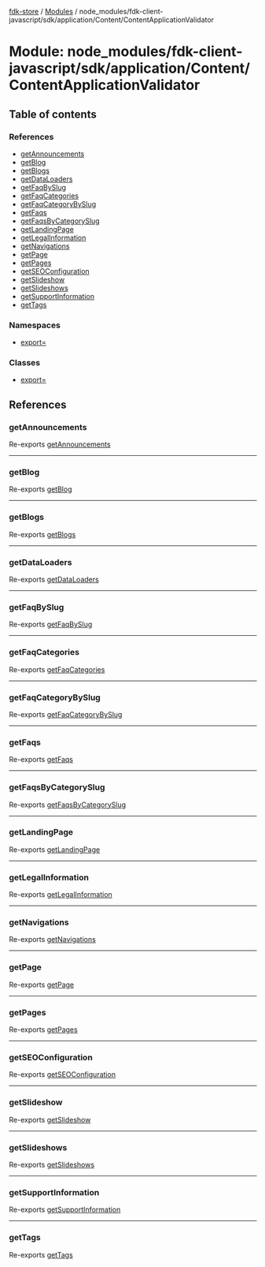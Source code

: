 [fdk-store](../README.md) / [Modules](../modules.md) / node\_modules/fdk-client-javascript/sdk/application/Content/ContentApplicationValidator

# Module: node\_modules/fdk-client-javascript/sdk/application/Content/ContentApplicationValidator

## Table of contents

### References

- [getAnnouncements](node_modules_fdk_client_javascript_sdk_application_Content_ContentApplicationValidator.md#getannouncements)
- [getBlog](node_modules_fdk_client_javascript_sdk_application_Content_ContentApplicationValidator.md#getblog)
- [getBlogs](node_modules_fdk_client_javascript_sdk_application_Content_ContentApplicationValidator.md#getblogs)
- [getDataLoaders](node_modules_fdk_client_javascript_sdk_application_Content_ContentApplicationValidator.md#getdataloaders)
- [getFaqBySlug](node_modules_fdk_client_javascript_sdk_application_Content_ContentApplicationValidator.md#getfaqbyslug)
- [getFaqCategories](node_modules_fdk_client_javascript_sdk_application_Content_ContentApplicationValidator.md#getfaqcategories)
- [getFaqCategoryBySlug](node_modules_fdk_client_javascript_sdk_application_Content_ContentApplicationValidator.md#getfaqcategorybyslug)
- [getFaqs](node_modules_fdk_client_javascript_sdk_application_Content_ContentApplicationValidator.md#getfaqs)
- [getFaqsByCategorySlug](node_modules_fdk_client_javascript_sdk_application_Content_ContentApplicationValidator.md#getfaqsbycategoryslug)
- [getLandingPage](node_modules_fdk_client_javascript_sdk_application_Content_ContentApplicationValidator.md#getlandingpage)
- [getLegalInformation](node_modules_fdk_client_javascript_sdk_application_Content_ContentApplicationValidator.md#getlegalinformation)
- [getNavigations](node_modules_fdk_client_javascript_sdk_application_Content_ContentApplicationValidator.md#getnavigations)
- [getPage](node_modules_fdk_client_javascript_sdk_application_Content_ContentApplicationValidator.md#getpage)
- [getPages](node_modules_fdk_client_javascript_sdk_application_Content_ContentApplicationValidator.md#getpages)
- [getSEOConfiguration](node_modules_fdk_client_javascript_sdk_application_Content_ContentApplicationValidator.md#getseoconfiguration)
- [getSlideshow](node_modules_fdk_client_javascript_sdk_application_Content_ContentApplicationValidator.md#getslideshow)
- [getSlideshows](node_modules_fdk_client_javascript_sdk_application_Content_ContentApplicationValidator.md#getslideshows)
- [getSupportInformation](node_modules_fdk_client_javascript_sdk_application_Content_ContentApplicationValidator.md#getsupportinformation)
- [getTags](node_modules_fdk_client_javascript_sdk_application_Content_ContentApplicationValidator.md#gettags)

### Namespaces

- [export&#x3D;](node_modules_fdk_client_javascript_sdk_application_Content_ContentApplicationValidator.export_.md)

### Classes

- [export&#x3D;](../classes/node_modules_fdk_client_javascript_sdk_application_Content_ContentApplicationValidator.export_-1.md)

## References

### getAnnouncements

Re-exports [getAnnouncements](node_modules_fdk_client_javascript_sdk_application_Content_ContentApplicationValidator.export_.md#getannouncements)

___

### getBlog

Re-exports [getBlog](node_modules_fdk_client_javascript_sdk_application_Content_ContentApplicationValidator.export_.md#getblog)

___

### getBlogs

Re-exports [getBlogs](node_modules_fdk_client_javascript_sdk_application_Content_ContentApplicationValidator.export_.md#getblogs)

___

### getDataLoaders

Re-exports [getDataLoaders](node_modules_fdk_client_javascript_sdk_application_Content_ContentApplicationValidator.export_.md#getdataloaders)

___

### getFaqBySlug

Re-exports [getFaqBySlug](node_modules_fdk_client_javascript_sdk_application_Content_ContentApplicationValidator.export_.md#getfaqbyslug)

___

### getFaqCategories

Re-exports [getFaqCategories](node_modules_fdk_client_javascript_sdk_application_Content_ContentApplicationValidator.export_.md#getfaqcategories)

___

### getFaqCategoryBySlug

Re-exports [getFaqCategoryBySlug](node_modules_fdk_client_javascript_sdk_application_Content_ContentApplicationValidator.export_.md#getfaqcategorybyslug)

___

### getFaqs

Re-exports [getFaqs](node_modules_fdk_client_javascript_sdk_application_Content_ContentApplicationValidator.export_.md#getfaqs)

___

### getFaqsByCategorySlug

Re-exports [getFaqsByCategorySlug](node_modules_fdk_client_javascript_sdk_application_Content_ContentApplicationValidator.export_.md#getfaqsbycategoryslug)

___

### getLandingPage

Re-exports [getLandingPage](node_modules_fdk_client_javascript_sdk_application_Content_ContentApplicationValidator.export_.md#getlandingpage)

___

### getLegalInformation

Re-exports [getLegalInformation](node_modules_fdk_client_javascript_sdk_application_Content_ContentApplicationValidator.export_.md#getlegalinformation)

___

### getNavigations

Re-exports [getNavigations](node_modules_fdk_client_javascript_sdk_application_Content_ContentApplicationValidator.export_.md#getnavigations)

___

### getPage

Re-exports [getPage](node_modules_fdk_client_javascript_sdk_application_Content_ContentApplicationValidator.export_.md#getpage)

___

### getPages

Re-exports [getPages](node_modules_fdk_client_javascript_sdk_application_Content_ContentApplicationValidator.export_.md#getpages)

___

### getSEOConfiguration

Re-exports [getSEOConfiguration](node_modules_fdk_client_javascript_sdk_application_Content_ContentApplicationValidator.export_.md#getseoconfiguration)

___

### getSlideshow

Re-exports [getSlideshow](node_modules_fdk_client_javascript_sdk_application_Content_ContentApplicationValidator.export_.md#getslideshow)

___

### getSlideshows

Re-exports [getSlideshows](node_modules_fdk_client_javascript_sdk_application_Content_ContentApplicationValidator.export_.md#getslideshows)

___

### getSupportInformation

Re-exports [getSupportInformation](node_modules_fdk_client_javascript_sdk_application_Content_ContentApplicationValidator.export_.md#getsupportinformation)

___

### getTags

Re-exports [getTags](node_modules_fdk_client_javascript_sdk_application_Content_ContentApplicationValidator.export_.md#gettags)
